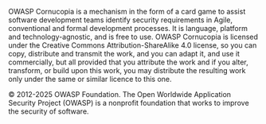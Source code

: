 OWASP Cornucopia is a mechanism in the form of a card game to assist software development teams identify security requirements in Agile, conventional and formal development processes. It is language, platform and technology-agnostic, and is free to use. OWASP Cornucopia is licensed under the Creative Commons Attribution-ShareAlike 4.0 license, so you can copy, distribute and transmit the work, and you can adapt it, and use it commercially, but all provided that you attribute the work and if you alter, transform, or build upon this work, you may distribute the resulting work only under the same or similar licence to this one.

© 2012-2025 OWASP Foundation. The Open Worldwide Application Security Project (OWASP) is a nonprofit foundation that works to improve the security of software.
